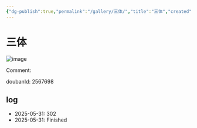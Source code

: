 ```yaml
---
{"dg-publish":true,"permalink":"/gallery/三体/","title":"三体","created":"2025-06-02T12:37:17.178+08:00"}
---
```



# 三体

![image](https://hiraeth-picbed.oss-cn-beijing.aliyuncs.com/20250531154802.webp)

Comment: 



doubanId: 2567698

## log

- 2025-05-31: 302
- 2025-05-31: Finished

